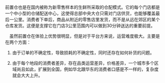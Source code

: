 前置仓也是在国内被称为新零售样本的生鲜所采取的仓配模式。它的每个门店都是一个中小型的仓储配送中心，这使得总部中央大仓只需对门店供货，也能够覆盖最后一公里。消费者下单后，商品从附近的零售店里发货，而不是从远在郊区的某个仓库发货。这便是支撑它在门店3公里范围内可以做到30分钟送达的重要前提。

　虽然前置仓在体验上优势很明显，但是对于平台方来说，运营难度极大。主要是在两个方面：

1. 由于订单的不确定性，导致损耗的不确定性，同时还存在如何补货的问题。

2. 由于每个地段的消费者差异，存在品类运营差异，价格差异，一个城市多个区域尚且如此，扩展到全国，例如华北跟华东的消费者口感是不一样的，复杂度就会大大上升。